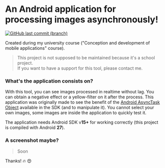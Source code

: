 # An Android application for processing images asynchronously!
[![GitHub last commit (branch)](https://img.shields.io/github/last-commit/utarwyn/app-images-processing/master.svg?style=flat-square)](https://github.com/utarwyn/app-images-processing/commits/master)

Created during my university course ("Conception and development of mobile applications" course).

>
> This project is not supposed to be maintained because it's a school project.\
> If you want to have a support for this tool, please contact me. 
>

### What's the application consists on?

With this tool, you can see images processed in realtime without lag. You can obtain a negative effect or a yellow-filter on it after the process. This application was originally made to see the benefit of the [Android AsyncTask Object](https://developer.android.com/reference/android/os/AsyncTask) available in the SDK (and to manipulate it). You cannot select your own images, some images are inside the application to quickly test it.

The application needs Android SDK v**15+** for working correctly (this project is compiled with Android **27**).

### A screenshot maybe?

> Soon

Thanks! :fire: :heart_eyes:
